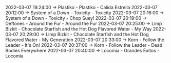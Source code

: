 2022-03-07 19:24:00 -> Plastiko - Plastiko - Calida Estrella
2022-03-07 20:12:00 -> System of a Down - Toxicity - Toxicity
2022-03-07 20:16:00 -> System of a Down - Toxicity - Chop Suey!
2022-03-07 20:19:00 -> Deftones - Around the Fur - Around the Fur
2022-03-07 20:25:00 -> Limp Bizkit - Chocolate Starfish and the Hot Dog Flavored Water - My Way
2022-03-07 20:29:00 -> Limp Bizkit - Chocolate Starfish and the Hot Dog Flavored Water - My Generation
2022-03-07 20:33:00 -> Korn - Follow the Leader - It's On!
2022-03-07 20:37:00 -> Korn - Follow the Leader - Dead Bodies Everywhere
2022-03-07 20:40:00 -> Locomia - Grandes Éxitos - Locomia
